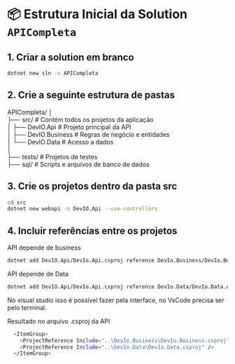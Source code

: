 
# 📦 Estrutura Inicial da Solution `APICompleta`

## 1. Criar a solution em branco

```bash
dotnet new sln -n APICompleta
```
## 2. Crie a seguinte estrutura de pastas 

APICompleta/
│  
├── src/          # Contém todos os projetos da aplicação  
│   ├── DevIO.Api         # Projeto principal da API  
│   ├── DevIO.Business    # Regras de negócio e entidades  
│   └── DevIO.Data        # Acesso a dados  
│  
├── tests/       # Projetos de testes  
├── sql/         # Scripts e arquivos de banco de dados  
  
## 3. Crie os projetos dentro da pasta src
```bash
cd src
dotnet new webapi -n DevIO.Api --use-controllers
``` 
## 4. Incluir referências entre os projetos
API depende de business

```bash
dotnet add DevIO.Api/DevIo.Api.csproj reference DevIo.Business/DevIo.Business.csproj
```
API depende de Data

```bash
dotnet add DevIO.Api/DevIo.Api.csproj reference DevIo.Data/DevIo.Data.csproj 
```
No visual studio isso é possível fazer pela interface, no VsCode precisa ser pelo terminal.

Resultado no arquivo .csproj da API

```bash 
  <ItemGroup>
    <ProjectReference Include="..\DevIo.Business\DevIo.Business.csproj" />
    <ProjectReference Include="..\DevIo.Data\DevIo.Data.csproj" />
  </ItemGroup>
```
